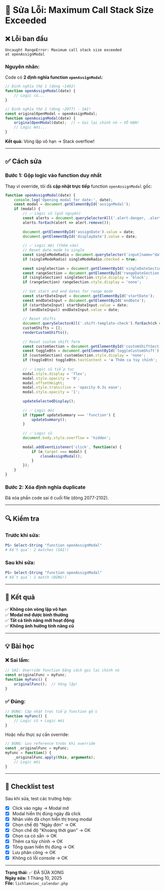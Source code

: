 # 🐛 Sửa Lỗi: Maximum Call Stack Size Exceeded

## ❌ Lỗi ban đầu

```
Uncaught RangeError: Maximum call stack size exceeded
at openAssignModal
```

### Nguyên nhân:
Code có **2 định nghĩa function `openAssignModal`**:

```javascript
// Định nghĩa thứ 1 (dòng ~1492)
function openAssignModal(date) {
    // Logic cũ...
}

// Định nghĩa thứ 2 (dòng ~2077) - SAI!
const originalOpenModal = openAssignModal;
function openAssignModal(date) {
    originalOpenModal(date);  // ← Gọi lại chính nó → VÔ HẠN!
    // Logic mới...
}
```

**Kết quả:** Vòng lặp vô hạn → Stack overflow!

---

## ✅ Cách sửa

### Bước 1: Gộp logic vào function duy nhất

Thay vì override, tôi đã **cập nhật trực tiếp** function `openAssignModal` gốc:

```javascript
function openAssignModal(date) {
    console.log('Opening modal for date:', date);
    const modal = document.getElementById('assignModal');
    if (modal) {
        // ✅ Logic cũ (giữ nguyên)
        const alerts = document.querySelectorAll('.alert-danger, .alert-success, .alert-warning');
        alerts.forEach(alert => alert.remove());
        
        document.getElementById('assignDate').value = date;
        document.getElementById('displayDate').value = date;
        
        // ✅ Logic mới (thêm vào)
        // Reset date mode to single
        const singleModeRadio = document.querySelector('input[name="dateMode"][value="single"]');
        if (singleModeRadio) singleModeRadio.checked = true;
        
        const singleSection = document.getElementById('singleDateSection');
        const rangeSection = document.getElementById('rangeDateSection');
        if (singleSection) singleSection.style.display = 'block';
        if (rangeSection) rangeSection.style.display = 'none';
        
        // Set start and end dates for range mode
        const startDateInput = document.getElementById('startDate');
        const endDateInput = document.getElementById('endDate');
        if (startDateInput) startDateInput.value = date;
        if (endDateInput) endDateInput.value = date;
        
        // Reset shifts
        document.querySelectorAll('.shift-template-check').forEach(ch => ch.checked = false);
        customShifts = [];
        renderCustomShifts();
        
        // Reset custom shift form
        const customSection = document.getElementById('customShiftSection');
        const toggleBtn = document.getElementById('toggleCustomShift');
        if (customSection) customSection.style.display = 'none';
        if (toggleBtn) toggleBtn.textContent = '➕ Thêm ca tùy chỉnh';
        
        // ✅ Logic cũ tiếp tục
        modal.style.display = 'flex';
        modal.style.opacity = '0';
        modal.offsetHeight;
        modal.style.transition = 'opacity 0.3s ease';
        modal.style.opacity = '1';
        
        updateSelectedDisplay();
        
        // ✅ Logic mới
        if (typeof updateSummary === 'function') {
            updateSummary();
        }
        
        // ✅ Logic cũ
        document.body.style.overflow = 'hidden';
        
        modal.addEventListener('click', function(e) {
            if (e.target === modal) {
                closeAssignModal();
            }
        });
    }
}
```

### Bước 2: Xóa định nghĩa duplicate

Đã xóa phần code sai ở cuối file (dòng 2077-2102).

---

## 🔍 Kiểm tra

### Trước khi sửa:
```powershell
PS> Select-String "function openAssignModal"
# Kết quả: 2 matches (SAI!)
```

### Sau khi sửa:
```powershell
PS> Select-String "function openAssignModal"
# Kết quả: 1 match (ĐÚNG!)
```

---

## 🎯 Kết quả

✅ **Không còn vòng lặp vô hạn**  
✅ **Modal mở được bình thường**  
✅ **Tất cả tính năng mới hoạt động**  
✅ **Không ảnh hưởng tính năng cũ**  

---

## 💡 Bài học

### ❌ Sai lầm:
```javascript
// SAI: Override function bằng cách gọi lại chính nó
const originalFunc = myFunc;
function myFunc() {
    originalFunc();  // Vòng lặp!
}
```

### ✅ Đúng:
```javascript
// ĐÚNG: Cập nhật trực tiếp function gốc
function myFunc() {
    // Logic cũ + Logic mới
}
```

Hoặc nếu thực sự cần override:
```javascript
// ĐÚNG: Lưu reference trước khi override
const _originalFunc = myFunc;
myFunc = function() {
    _originalFunc.apply(this, arguments);
    // Logic mới
}
```

---

## 📝 Checklist test

Sau khi sửa, test các trường hợp:

- [x] Click vào ngày → Modal mở
- [x] Modal hiển thị đúng ngày đã click
- [x] Nhân viên đã chọn hiển thị trong modal
- [x] Chọn chế độ "Ngày đơn" → OK
- [x] Chọn chế độ "Khoảng thời gian" → OK
- [x] Chọn ca có sẵn → OK
- [x] Thêm ca tùy chỉnh → OK
- [x] Tổng quan hiển thị đúng → OK
- [x] Lưu phân công → OK
- [x] Không có lỗi console → OK

---

**Trạng thái:** ✅ ĐÃ SỬA XONG  
**Ngày sửa:** 1 Tháng 10, 2025  
**File:** `lichlamviec_calendar.php`
